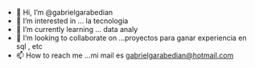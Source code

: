 - 👋 Hi, I’m @gabrielgarabedian
- 👀 I’m interested in ... la tecnologia
- 🌱 I’m currently learning ... data analy 
- 💞️ I’m looking to collaborate on ...proyectos para  ganar experiencia en sql , etc
- 📫 How to reach me ...mi mail es gabrielgarabedian@hotmail.com

<!---
gabrielgarabedian/gabrielgarabedian is a ✨ special ✨ repository because its `README.md` (this file) appears on your GitHub profile.
You can click the Preview link to take a look at your changes.
--->

